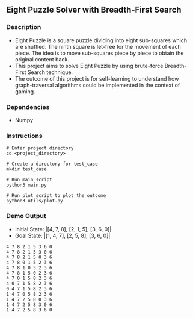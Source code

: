 ## Eight Puzzle Solver with Breadth-First Search

### Description
- Eight Puzzle is a square puzzle dividing into eight sub-squares which are shuffled. The ninth square is let-free for the movement of each piece. The idea is to move sub-squares piece by piece to obtain the original content back.
- This project aims to solve Eight Puzzle by using brute-force Breadth-First Search technique.
- The outcome of this project is for self-learning to understand how graph-traversal algorithms could be implemented in the context of gaming.

### Dependencies
- Numpy

### Instructions

```
# Enter project directory
cd <project_directory>

# Create a directory for test_case
mkdir test_case

# Run main script
python3 main.py

# Run plot script to plot the outcome
python3 utils/plot.py
```

### Demo Output
- Initial State: |[4, 7, 8], [2, 1, 5], [3, 6, 0]|
- Goal State: |[1, 4, 7], [2, 5, 8], [3, 6, 0]|

```
4 7 8 2 1 5 3 6 0
4 7 8 2 1 5 3 0 6
4 7 8 2 1 5 0 3 6
4 7 8 0 1 5 2 3 6
4 7 8 1 0 5 2 3 6
4 7 8 1 5 0 2 3 6
4 7 0 1 5 8 2 3 6
4 0 7 1 5 8 2 3 6
0 4 7 1 5 8 2 3 6
1 4 7 0 5 8 2 3 6
1 4 7 2 5 8 0 3 6
1 4 7 2 5 8 3 0 6
1 4 7 2 5 8 3 6 0
```

